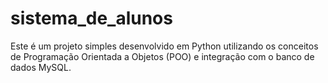 # sistema_de_alunos
Este é um projeto simples desenvolvido em Python utilizando os conceitos de Programação Orientada a Objetos (POO) e integração com o banco de dados MySQL.
